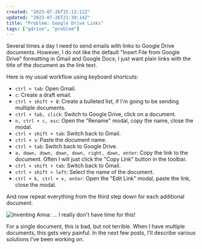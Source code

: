 ```yaml
---
created: "2023-07-26T15:13:12Z"
updated: "2023-07-26T21:39:14Z"
title: "Problem: Google Drive Links"
tags: ["gdrive", "problem"]
---
```


Several times a day I need to send emails with links to Google Drive documents. However, I do not like the default "Insert File from Google Drive" formatting in Gmail and Google Docs; I just want plain links with the title of the document as the link text.

Here is my usual workflow using keyboard shortcuts:

- `ctrl + tab`: Open Gmail.
- `c`: Create a draft email.
- `ctrl + shift + 8`: Create a bulleted list, if I'm going to be sending multiple documents.
- `ctrl + tab, click`: Switch to Google Drive, click on a document.
- `n, ctrl + c, esc`: Open the "Rename" modal, copy the name, close the modal.
- `ctrl + shift + tab`: Switch back to Gmail.
- `ctrl + v`: Paste the document name.
- `ctrl + tab`: Switch back to Google Drive.
- `a, down, down, down, down, right, down, enter`: Copy the link to the document. Often I will just click the "Copy Link" button in the toolbar.
- `ctrl + shift + tab`: Switch back to Gmail.
- `ctrl + shift + left`: Select the name of the document.
- `ctrl + k, ctrl + v, enter`: Open the "Edit Link" modal, paste the link, close the modal.

And now repeat everything from the third step down for each additional document.

<img src="/static/assets/inventing-anna-no-time.gif" alt="Inventing Anna: ... I really don't have time for this!" />

For a single document, this is bad, but not terrible. When I have multiple documents, this gets very painful. In the next few posts, I'll describe various solutions I've been working on.
